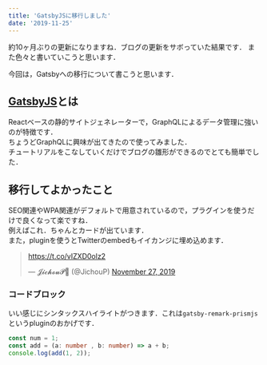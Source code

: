 ```yaml
---
title: 'GatsbyJSに移行しました'
date: '2019-11-25'
---
```


約10ヶ月ぶりの更新になりますね．ブログの更新をサボっていた結果です．
また色々と書いていこうと思います．

今回は，Gatsbyへの移行について書こうと思います．

## [GatsbyJS](https://www.gatsbyjs.org/)とは

Reactベースの静的サイトジェネレーターで，GraphQLによるデータ管理に強いのが特徴です．  
ちょうどGraphQLに興味が出てきたので使ってみました．  
チュートリアルをこなしていくだけでブログの雛形ができるのでとても簡単でした．  

## 移行してよかったこと

SEO関連やWPA関連がデフォルトで用意されているので，プラグインを使うだけで良くなって楽ですね．  
例えばこれ．ちゃんとカードが出ています．  
また，pluginを使うとTwitterのembedもイイカンジに埋め込めます．

<blockquote class="twitter-tweet"><p lang="und" dir="ltr"><a href="https://t.co/vIZXD0olz2">https://t.co/vIZXD0olz2</a></p>&mdash; 𝓙𝓲𝓬𝓱𝓸𝓾𝓟💛 (@JichouP) <a href="https://twitter.com/JichouP/status/1199575712463609858?ref_src=twsrc%5Etfw">November 27, 2019</a></blockquote> <script async src="https://platform.twitter.com/widgets.js" charset="utf-8"></script>

### コードブロック

いい感じにシンタックスハイライトがつきます．これは`gatsby-remark-prismjs`というpluginのおかげです．

```ts
const num = 1;
const add = (a: number , b: number) => a + b;
console.log(add(1, 2));
```

